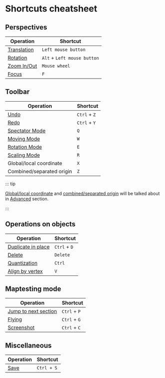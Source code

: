 # Shortcuts cheatsheet

## Perspectives

| Operation                               | Shortcut                         |
| --------------------------------------- | -------------------------------- |
| [Translation](/start/basics.md#平移视图) | `Left mouse button`              |
| [Rotation](/start/basics.md#旋转视图)    | `Alt` + `Left mouse button` |
| [Zoom In/Out](/start/basics.md#缩放视图) | `Mouse wheel`                    |
| [Focus](/start/basics.md#聚焦)          | `F`                              |

## Toolbar

| Operation                                 | Shortcut   |
| ----------------------------------------- | ---------- |
| [Undo](/start/basics.md#撤销与还原)         | `Ctrl` + `Z` |
| [Redo](/start/basics.md#撤销与还原)         | `Ctrl` + `Y` |
| [Spectator Mode](/start/basics.md#观察模式) | `Q`        |
| [Moving Mode](/start/basics.md#移动模式)    | `W`        |
| [Rotation Mode](/start/basics.md#旋转模式)  | `E`        |
| [Scaling Mode](/start/basics.md#缩放模式)   | `R`        |
| Global/local coordinate                    | `X`        |
| Combined/separated origin                  | `Z`        |

::: tip

[Global/local coordinate]() and [combined/separated origin]() will be talked about in [Advanced]() section.

:::

## Operations on objects

| Operation                                        | Shortcut   |
| ------------------------------------------------ | ---------- |
| [Duplicate in place](/start/basics.md#复制元件)   | `Ctrl` + `D` |
| [Delete](/start/basics.md#删除元件)               | `Delete`   |
| [Quantization](/start/basics.md#量化)            | `Ctrl`     |
| [Align by vertex](/start/alignment.md#顶点对齐)   | `V`        |

## Maptesting mode

| Operation                                        | Shortcut   |
| ------------------------------------------------ | ---------- |
| [Jump to next section](/start/basics.md#跳节)     | `Ctrl` + `P` |
| [Flying](/start/basics.md#飞行)                   | `Ctrl` + `G` |
| [Screenshot](/start/basics.md#截图)               | `Ctrl` + `C` |

## Miscellaneous

| Operation                    | Shortcut   |
| ---------------------------- | ---------- |
| [Save](/start/basics.md#保存) | `Ctrl + S` |
